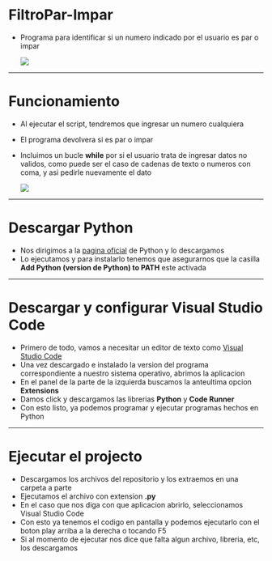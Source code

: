 # FiltroPar-Impar
* Programa para identificar si un numero indicado por el usuario es par o impar

    <img src=https://github.com/MarcoPaoletta/FiltroPar-Impar/blob/main/Demostracion1.mp4>

---
# Funcionamiento
* Al ejecutar el script, tendremos que ingresar un numero cualquiera
* El programa devolvera si es par o impar
* Incluimos un bucle **while** por si el usuario trata de ingresar datos no validos, como puede ser el caso de cadenas de texto o numeros con coma, y asi pedirle nuevamente el dato 

    <img src=https://github.com/MarcoPaoletta/FiltroPar-Impar/blob/main/Demostracion2.mp4>
  
---

# Descargar Python
* Nos dirigimos a la [pagina oficial](https://www.python.org/downloads/) de Python y lo descargamos
* Lo ejecutamos y para instalarlo tenemos que asegurarnos que la casilla **Add Python (version de Python) to PATH** este activada

---

# Descargar y configurar Visual Studio Code
* Primero de todo, vamos a necesitar un editor de texto como [Visual Studio Code](https://code.visualstudio.com/download)
* Una vez descargado e instalado la version del programa correspondiente a nuestro sistema operativo, abrimos la aplicacion
* En el panel de la parte de la izquierda buscamos la anteultima opcion **Extensions**
* Damos click y descargamos las librerias **Python** y **Code Runner**
* Con esto listo, ya podemos programar y ejecutar programas hechos en Python

---

# Ejecutar el projecto 
* Descargamos los archivos del repositorio y los extraemos en una carpeta a parte
* Ejecutamos el archivo con extension **.py** 
* En el caso que nos diga con que aplicacion abrirlo, seleccionamos Visual Studio Code
* Con esto ya tenemos el codigo en pantalla y podemos ejecutarlo con el boton play arriba a la derecha o tocando F5
* Si al momento de ejecutar nos dice que falta algun archivo, libreria, etc, los  descargamos